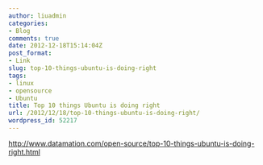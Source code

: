 ```yaml
---
author: liuadmin
categories:
- Blog
comments: true
date: 2012-12-18T15:14:04Z
post_format:
- Link
slug: top-10-things-ubuntu-is-doing-right
tags:
- linux
- opensource
- Ubuntu
title: Top 10 things Ubuntu is doing right
url: /2012/12/18/top-10-things-ubuntu-is-doing-right/
wordpress_id: 52217
---
```


http://www.datamation.com/open-source/top-10-things-ubuntu-is-doing-right.html
